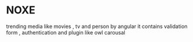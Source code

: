 # NOXE
trending media like movies , tv and person by angular it contains validation form , authentication and plugin like  owl carousal
